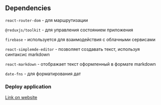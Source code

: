## Dependencies

`react-router-dom` - для маршрутизации

`@reduxjs/toolkit` - для управления состоянием приложения

`firebase` - используется для взаимодействия с облачными сервисами

`react-simplemde-editor` - позволяет создавать текст, используя синтаксис markdown

`react-markdown` - отображает текст оформленный в формате markdown

`date-fns` - для форматирования дат

### Deploy application

[Link on website](https://kittensgit.github.io/gym/)

